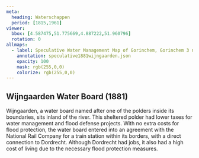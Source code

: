 ```yaml
---
meta:
  heading: Waterschappen
  period: [1815,1961]
viewer:
  bbox: [4.587475,51.775669,4.887222,51.960796]
  rotation: 0
allmaps:
  - label: Speculative Water Management Map of Gorinchem, Gorinchem 3 no. 38. First Edition, series 1, 2023. 555 x 690 mm, scale 1:10,000. The Berlage. Based on Water Management Map Gorinchem 3, no. 38. First Edition, series 1, 1881. 690 x 555 mm, scale 1:10,000. Rijkswaterstaat.
    annotation: speculative1881wijngaarden.json
    opacity: 100
    mask: rgb(255,0,0)
    colorize: rgb(255,0,0)
---
```


## Wijngaarden Water Board (1881)

Wijngaarden, a water board named after one of the polders inside its boundaries, sits inland of the river. This sheltered polder had lower taxes for water management and flood defense projects. With no extra costs for flood protection, the water board entered into an agreement with the National Rail Company for a train station within its borders, with a direct connection to Dordrecht.  Although Dordrecht had jobs, it also had a high cost of living due to the necessary flood protection measures.
